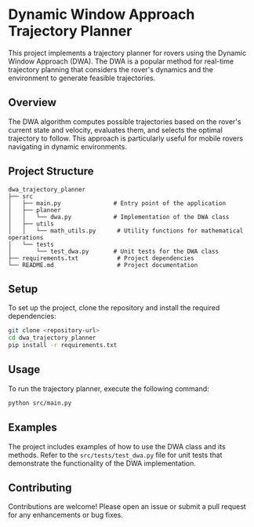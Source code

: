 # Dynamic Window Approach Trajectory Planner

This project implements a trajectory planner for rovers using the Dynamic Window Approach (DWA). The DWA is a popular method for real-time trajectory planning that considers the rover's dynamics and the environment to generate feasible trajectories.

## Overview

The DWA algorithm computes possible trajectories based on the rover's current state and velocity, evaluates them, and selects the optimal trajectory to follow. This approach is particularly useful for mobile rovers navigating in dynamic environments.

## Project Structure

```
dwa_trajectory_planner
├── src
│   ├── main.py               # Entry point of the application
│   ├── planner
│   │   └── dwa.py            # Implementation of the DWA class
│   ├── utils
│   │   └── math_utils.py      # Utility functions for mathematical operations
│   └── tests
│       └── test_dwa.py       # Unit tests for the DWA class
├── requirements.txt           # Project dependencies
└── README.md                  # Project documentation
```

## Setup

To set up the project, clone the repository and install the required dependencies:

```bash
git clone <repository-url>
cd dwa_trajectory_planner
pip install -r requirements.txt
```

## Usage

To run the trajectory planner, execute the following command:

```bash
python src/main.py
```

## Examples

The project includes examples of how to use the DWA class and its methods. Refer to the `src/tests/test_dwa.py` file for unit tests that demonstrate the functionality of the DWA implementation.

## Contributing

Contributions are welcome! Please open an issue or submit a pull request for any enhancements or bug fixes.
